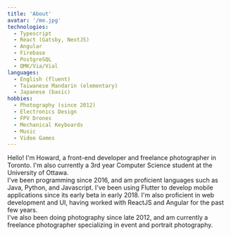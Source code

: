 ```yaml
---
title: 'About'
avatar: '/me.jpg'
technologies:
  - Typescript
  - React (Gatsby, NextJS)
  - Angular
  - Firebase
  - PostgreSQL
  - QMK/Via/Vial
languages:
  - English (fluent)
  - Taiwanese Mandarin (elementary)
  - Japanese (basic)
hobbies:
  - Photography (since 2012)
  - Electronics Design
  - FPV Drones
  - Mechanical Keyboards
  - Music
  - Video Games
---
```


Hello! I'm Howard, a front-end developer and freelance photographer in Toronto. I'm also currently a 3rd year Computer Science student at the University of Ottawa.
</br>
I've been programming since 2016, and am proficient languages such as Java, Python, and Javascript. I've been using Flutter to develop mobile applications since its early beta in early 2018. I'm also proficient in web development and UI, having worked with ReactJS and Angular for the past few years.
</br>
I've also been doing photography since late 2012, and am currently a freelance photographer specializing in event and portrait photography.
